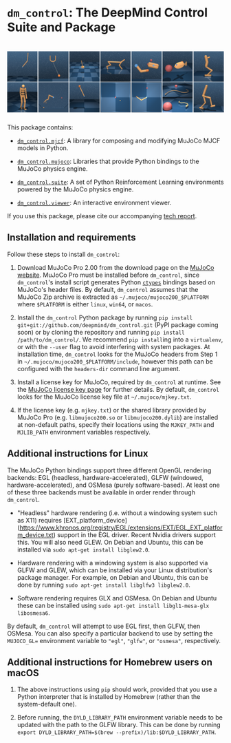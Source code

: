 # `dm_control`: The DeepMind Control Suite and Package

# ![all domains](all_domains.png)

This package contains:

-   [`dm_control.mjcf`](dm_control/mjcf/README.md): A library for composing and modifying
    MuJoCo MJCF models in Python.

-   [`dm_control.mujoco`](dm_control/mujoco/README.md): Libraries that provide Python
    bindings to the MuJoCo physics engine.

-   [`dm_control.suite`](dm_control/suite/README.md): A set of Python Reinforcement
    Learning environments powered by the MuJoCo physics engine.

-   [`dm_control.viewer`](dm_control/viewer/README.md): An interactive environment viewer.

If you use this package, please cite our accompanying
[tech report](https://arxiv.org/abs/1801.00690).

## Installation and requirements

Follow these steps to install `dm_control`:

1.  Download MuJoCo Pro 2.00 from the download page on the
    [MuJoCo website](http://www.mujoco.org/). MuJoCo Pro must be installed
    before `dm_control`, since `dm_control`'s install script generates Python
    [`ctypes`](https://docs.python.org/2/library/ctypes.html) bindings based on
    MuJoCo's header files. By default, `dm_control` assumes that the MuJoCo Zip
    archive is extracted as `~/.mujoco/mujoco200_$PLATFORM` where `$PLATFORM` is
    either `linux`, `win64`, or `macos`.

2.  Install the `dm_control` Python package by running `pip install
    git+git://github.com/deepmind/dm_control.git` (PyPI package coming soon) or
    by cloning the repository and running `pip install /path/to/dm_control/`. We
    recommend `pip install`ing into a `virtualenv`, or with the `--user` flag to
    avoid interfering with system packages. At installation time, `dm_control`
    looks for the MuJoCo headers from Step 1 in
    `~/.mujoco/mujoco200_$PLATFORM/include`, however this path can be configured
    with the `headers-dir` command line argument.

3.  Install a license key for MuJoCo, required by `dm_control` at runtime. See
    the [MuJoCo license key page](https://www.roboti.us/license.html) for
    further details. By default, `dm_control` looks for the MuJoCo license key
    file at `~/.mujoco/mjkey.txt`.

4.  If the license key (e.g. `mjkey.txt`) or the shared library provided by
    MuJoCo Pro (e.g. `libmujoco200.so` or `libmujoco200.dylib`) are installed at
    non-default paths, specify their locations using the `MJKEY_PATH` and
    `MJLIB_PATH` environment variables respectively.

## Additional instructions for Linux

The MuJoCo Python bindings support three different OpenGL rendering backends:
EGL (headless, hardware-accelerated), GLFW (windowed, hardware-accelerated),
and OSMesa (purely software-based). At least one of these three backends
must be available in order render through `dm_control`.

*   "Headless" hardware rendering (i.e. without a windowing system such as X11)
    requires [EXT_platform_device]
    (https://www.khronos.org/registry/EGL/extensions/EXT/EGL_EXT_platform_device.txt)
    support in the EGL driver. Recent Nvidia drivers support this. You will also
    need GLEW. On Debian and Ubuntu, this can be installed via
    `sudo apt-get install libglew2.0`.

*   Hardware rendering with a windowing system is also supported via GLFW and
    GLEW, which can be installed via your Linux distribution's package manager.
    For example, on Debian and Ubuntu, this can be done by running
    `sudo apt-get install libglfw3 libglew2.0`.

*   Software rendering requires GLX and OSMesa. On Debian and Ubuntu these can
    be installed using `sudo apt-get install libgl1-mesa-glx libosmesa6`.

By default, `dm_control` will attempt to use EGL first, then GLFW, then OSMesa.
You can also specify a particular backend to use by setting the
`MUJOCO_GL=` environment variable to `"egl"`, `"glfw"`, or `"osmesa"`,
respectively.

## Additional instructions for Homebrew users on macOS

1.  The above instructions using `pip` should work, provided that you use a
    Python interpreter that is installed by Homebrew (rather than the
    system-default one).

2.  Before running, the `DYLD_LIBRARY_PATH` environment variable needs to be
    updated with the path to the GLFW library. This can be done by running
    `export DYLD_LIBRARY_PATH=$(brew --prefix)/lib:$DYLD_LIBRARY_PATH`.
